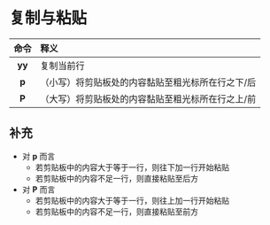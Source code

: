 # 复制与粘贴

| 命令 | 释义 |
| :---: | :--- |
| **yy** | 复制当前行 |
| **p** | （小写）将剪贴板处的内容黏贴至粗光标所在行之下/后 |
| **P** | （大写）将剪贴板处的内容黏贴至粗光标所在行之上/前 |

## 补充

- 对 **p** 而言
    - 若剪贴板中的内容大于等于一行，则往下加一行开始粘贴
    - 若剪贴板中的内容不足一行，则直接粘贴至后方
- 对 **P** 而言
    - 若剪贴板中的内容大于等于一行，则往上加一行开始粘贴
    - 若剪贴板中的内容不足一行，则直接粘贴至前方
